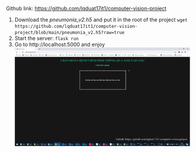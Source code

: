 Github link: https://github.com/lqduat17it1/computer-vision-project

1. Download the *pneumonia_v2.h5* and put it in the root of the project ```wget https://github.com/lqduat17it1/computer-vision-project/blob/main/pneumonia_v2.h5?raw=true```
1. Start the server: ```flask run```
1. Go to http://localhost:5000 and enjoy
![Web Demo](/images/demo.gif)